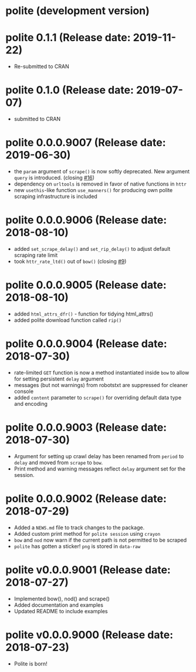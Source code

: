 # polite (development version)

# polite 0.1.1 (Release date: 2019-11-22)

* Re-submitted to CRAN

# polite 0.1.0 (Release date: 2019-07-07)

* submitted to CRAN

# polite 0.0.0.9007 (Release date: 2019-06-30)

* the `param` argument of `scrape()` is now softly deprecated. New argument `query` is introduced. (closing [#16](https://github.com/dmi3kno/polite/issues/16))
* dependency on `urltools` is removed in favor of native functions in `httr`
* new `usethis`-like function `use_manners()` for producing own polite scraping infrastructure is included

# polite 0.0.0.9006 (Release date: 2018-08-10)

* added `set_scrape_delay()` and `set_rip_delay()` to adjust default scraping rate limit
* took `httr_rate_ltd()` out of `bow()` (closing [#9](https://github.com/dmi3kno/polite/issues/9))

# polite 0.0.0.9005 (Release date: 2018-08-10)

* added `html_attrs_dfr()` - function for tidying html_attrs()
* added polite download function called `rip()`

# polite 0.0.0.9004 (Release date: 2018-07-30)

* rate-limited `GET` function is now a method instantiated inside `bow` to allow for setting persistent `delay` argument
* messages (but not warnings) from robotstxt are suppressed for cleaner console
* added `content` parameter to `scrape()` for overriding default data type and encoding

# polite 0.0.0.9003 (Release date: 2018-07-30)

* Argument for setting up crawl delay has been renamed from `period` to `delay` and moved from `scrape` to `bow`.
* Print method and warning messages reflect `delay` argument set for the session.

# polite 0.0.0.9002 (Release date: 2018-07-29)

* Added a `NEWS.md` file to track changes to the package.
* Added custom print method for `polite session` using `crayon`
* `bow` and `nod` now warn if the current path is not permitted to be scraped 
* `polite` has gotten a sticker! `png` is stored in `data-raw`


# polite v0.0.0.9001 (Release date: 2018-07-27)

* Implemented bow(), nod() and scrape()
* Added documentation and examples
* Updated README to include examples


# polite v0.0.0.9000 (Release date: 2018-07-23)

* Polite is born!
